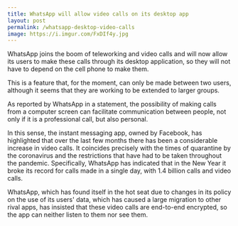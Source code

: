 ```yaml
---
title: WhatsApp will allow video calls on its desktop app
layout: post
permalink: /whatsapp-desktop-video-calls
image: https://i.imgur.com/FxDIf4y.jpg
---
```


WhatsApp joins the boom of teleworking and video calls and will now allow its users to make these calls through its desktop application, so they will not have to depend on the cell phone to make them.

This is a feature that, for the moment, can only be made between two users, although it seems that they are working to be extended to larger groups.

As reported by WhatsApp in a statement, the possibility of making calls from a computer screen can facilitate communication between people, not only if it is a professional call, but also personal.

In this sense, the instant messaging app, owned by Facebook, has highlighted that over the last few months there has been a considerable increase in video calls. It coincides precisely with the times of quarantine by the coronavirus and the restrictions that have had to be taken throughout the pandemic. Specifically, WhatsApp has indicated that in the New Year it broke its record for calls made in a single day, with 1.4 billion calls and video calls.

WhatsApp, which has found itself in the hot seat due to changes in its policy on the use of its users' data, which has caused a large migration to other rival apps, has insisted that these video calls are end-to-end encrypted, so the app can neither listen to them nor see them. 
